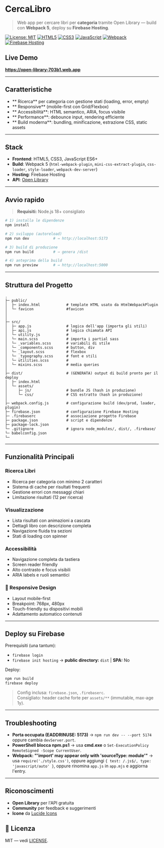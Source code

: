 #  CercaLibro

> Web app per cercare libri per **categoria** tramite Open Library — build con **Webpack 5**, deploy su **Firebase Hosting**.

[![License: MIT](https://img.shields.io/badge/License-MIT-yellow.svg)](https://opensource.org/licenses/MIT)
[![HTML5](https://img.shields.io/badge/HTML5-E34F26?style=flat&logo=html5&logoColor=white)](https://developer.mozilla.org/en-US/docs/Web/HTML)
[![CSS3](https://img.shields.io/badge/CSS3-1572B6?style=flat&logo=css3&logoColor=white)](https://developer.mozilla.org/en-US/docs/Web/CSS)
[![JavaScript](https://img.shields.io/badge/JavaScript-F7DF1E?style=flat&logo=javascript&logoColor=black)](https://developer.mozilla.org/en-US/docs/Web/JavaScript)
[![Webpack](https://img.shields.io/badge/Build-Webpack_5-1f78c1?logo=webpack&logoColor=white)](https://webpack.js.org/)
[![Firebase Hosting](https://img.shields.io/badge/Hosting-Firebase-ffca28?logo=firebase&logoColor=black)](https://firebase.google.com/docs/hosting)

## Live Demo
**https://open-library-703b1.web.app**

---

##  Caratteristiche
- ** Ricerca** per categoria con gestione stati (loading, error, empty)
- ** Responsive** (mobile-first con Grid/Flexbox)
- ** Accessibilità**: HTML semantico, ARIA, focus visibile
- ** Performance**: debounce input, rendering efficiente
- ** Build moderna**: bundling, minificazione, estrazione CSS, static assets

---

##  Stack
- **Frontend**: HTML5, CSS3, JavaScript ES6+
- **Build**: Webpack 5 (`html-webpack-plugin`, `mini-css-extract-plugin`, `css-loader`, `style-loader`, `webpack-dev-server`)
- **Hosting**: Firebase Hosting
- **API**: [Open Library](https://openlibrary.org/developers/api)

---

## Avvio rapido

> **Requisiti:** Node.js 18+ consigliato

```bash
# 1) installa le dipendenze
npm install

# 2) sviluppo (autoreload)
npm run dev           # → http://localhost:5173

# 3) build di produzione
npm run build         # → genera /dist

# 4) anteprima della build
npm run preview       # → http://localhost:5000
```

---

##  Struttura del Progetto
```
.
├─ public/
│  ├─ index.html            # template HTML usato da HtmlWebpackPlugin
│  └─ favicon               #favicon
│                           
│
├─ src/
│  ├─ app.js                # logica dell'app (importa gli stili)
│  ├─ api.js                # logica chiamata API
│  └─ utility.js            # 
│  └─ main.scss             # importa i partial sass
│  └─ _variables.scss       # variabili di stile
│  └─ _components.scss      # button, div
│  └─ _layout.scss          # flexbox
│  └─ _typography.scss      # font e stili
│  └─ utilities.scss        # 
│  └─ mixins.scss           # media queries
│
├─ dist/                    # (GENERATA) output di build pronto per il deploy
│  ├─ index.html
│  └─ assets/
│     ├─ js/                # bundle JS (hash in produzione)
│     └─ css/               # CSS estratto (hash in produzione)
│
├─ webpack.config.js        # configurazione build (dev/prod, loader, plugin)
├─ firebase.json            # configurazione Firebase Hosting
├─ .firebaserc              # associazione progetto Firebase
├─ package.json             # script e dipendenze
├─ package-lock.json
└─ .gitignore               # ignora node_modules/, dist/, .firebase/
└─ babelconfig.json
└─ 
```

---

## Funzionalità Principali

### Ricerca Libri
- Ricerca per categoria con minimo 2 caratteri
- Sistema di cache per risultati frequenti
- Gestione errori con messaggi chiari
- Limitazione risultati (12 per ricerca)

### Visualizzazione
- Lista risultati con animazioni a cascata
- Dettagli libro con descrizione completa
- Navigazione fluida tra sezioni
- Stati di loading con spinner

### Accessibilità
- Navigazione completa da tastiera
- Screen reader friendly
- Alto contrasto e focus visibili
- ARIA labels e ruoli semantici

### 📱 Responsive Design
- Layout mobile-first
- Breakpoint: 768px, 480px
- Touch-friendly su dispositivi mobili
- Adattamento automatico contenuti

---

## Deploy su Firebase

Prerequisiti (una tantum):
- `firebase login`
- `firebase init hosting`  → **public directory:** `dist`  | **SPA:** No

Deploy:
```bash
npm run build
firebase deploy
```

> Config inclusa: `firebase.json`, `.firebaserc`.  
> Consigliato: header cache forte per `assets/**` (immutable, max-age 1y).

---

## Troubleshooting
- **Porta occupata (EADDRINUSE: 5173)** → `npm run dev -- --port 5174` oppure cambia `devServer.port`.
- **PowerShell blocca npm.ps1** → usa **cmd.exe** o `Set-ExecutionPolicy RemoteSigned -Scope CurrentUser`.
- **Webpack: "'import' may appear only with 'sourceType: module'"** → usa `require('./style.css')`, oppure aggiungi `{ test: /.js$/, type: 'javascript/auto' }`, oppure rinomina `app.js` in `app.mjs` e aggiorna l'entry.

---

## Riconoscimenti
- **Open Library** per l'API gratuita
- **Community** per feedback e suggerimenti
- **Icone** da [Lucide Icons](https://lucide.dev/)

## 📜 Licenza
MIT — vedi [LICENSE](LICENSE).

